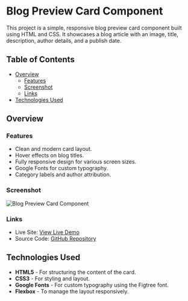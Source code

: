 # Blog Preview Card Component

This project is a simple, responsive blog preview card component built using HTML and CSS. It showcases a blog article with an image, title, description, author details, and a publish date.

## Table of Contents

- [Overview](#overview)
  - [Features](#features)
  - [Screenshot](#screenshot)
  - [Links](#links)
- [Technologies Used](#technologies-used)

## Overview

### Features

- Clean and modern card layout.
- Hover effects on blog titles.
- Fully responsive design for various screen sizes.
- Google Fonts for custom typography.
- Category labels and author attribution.

### Screenshot

![Blog Preview Card Component](https://res.cloudinary.com/dz209s6jk/image/upload/f_auto,q_auto,w_900/Screenshots/i7fej2gwdusja9agvfbk.jpg)

### Links

- Live Site: [View Live Demo](https://myildirimdev.github.io/blog-preview-card/)
- Source Code: [GitHub Repository](https://github.com/myildirimdev/blog-preview-card)

## Technologies Used

- **HTML5** - For structuring the content of the card.
- **CSS3** - For styling and layout.
- **Google Fonts** - For custom typography using the Figtree font.
- **Flexbox** - To manage the layout responsively.
